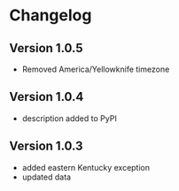# Changelog

## Version 1.0.5
- Removed America/Yellowknife timezone

## Version 1.0.4
- description added to PyPI

## Version 1.0.3

- added eastern Kentucky exception
- updated data

